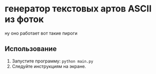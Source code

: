 # генератор текстовых артов ASCII из фоток

ну оно работает вот такие пироги


## Использование

1. Запустите программу: `python main.py`
2. Следуйте инструкциям на экране.

